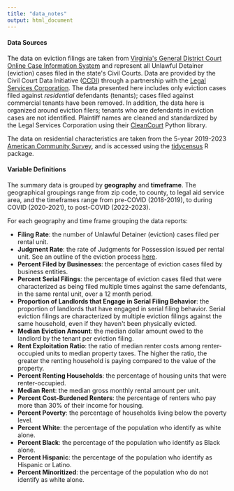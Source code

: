 ```yaml
---
title: "data_notes"
output: html_document
---
```

#### Data Sources

The data on eviction filings are taken from [Virginia's General District Court Online Case Information System](https://eapps.courts.state.va.us/gdcourts/landing.do?landing=landing) and represent all Unlawful Detainer (eviction) cases filed in the state's Civil Courts. 
Data are provided by the Civil Court Data Initiative ([CCDI](https://www.lsc.gov/initiatives/civil-court-data-initiative)) through a partnership with the [Legal Services Corporation](https://www.lsc.gov/). 
The data presented here includes only eviction cases filed against *residential* defendants (tenants); cases filed against commercial tenants have been removed. In addition, the data here is organized around eviction filers; tenants who are defendants in eviction cases are not identified. 
Plaintiff names are cleaned and standardized by the Legal Services Corporation using their [CleanCourt](https://pypi.org/project/cleancourt/) Python library.

The data on residential characteristics are taken from the 5-year 2019-2023 [American Community Survey](https://www.census.gov/data/developers/data-sets/acs-5year.html), and is accessed using the [tidycensus](https://walker-data.com/tidycensus/) R package.

#### Variable Definitions

The summary data is grouped by **geography** and **timeframe**. The geographical groupings range from zip code, to county, to legal aid service area, and the timeframes range from pre-COVID (2018-2019), to during COVID (2020-2021), to post-COVID (2022-2023).   

For each geography and time frame grouping the data reports:

- **Filing Rate**: the number of Unlawful Detainer (eviction) cases filed per rental unit. 
- **Judgment Rate**: the rate of Judgments for Possession issued per rental unit. See an outline of the eviction process [here](https://www.dss.virginia.gov/files/division/dcse/family_engagement_programs/eviction_resources/EvixStepsTenantFlyer_Eng_oct2019.pdf). 
- **Percent Filed by Businesses**: the percentage of eviction cases filed by business entities. 
- **Percent Serial Filings**: the percentage of eviction cases filed that were characterized as being filed multiple times against the same defendants, in the same rental unit, over a 12 month period.
- **Proportion of Landlords that Engage in Serial Filing Behavior**: the proportion of landlords that have engaged in serial filing behavior. Serial eviction filings are characterized by multiple eviction filings against the same household, even if they haven't been physically evicted.
- **Median Eviction Amount**: the median dollar amount owed to the landlord by the tenant per eviction filing.
- **Rent Exploitation Ratio**: the ratio of median renter costs among renter-occupied units to median property taxes. The higher the ratio, the greater the renting household is paying compared to the value of the property.
- **Percent Renting Households**: the percentage of housing units that were renter-occupied.
- **Median Rent**: the median gross monthly rental amount per unit.
- **Percent Cost-Burdened Renters**: the percentage of renters who pay more than 30% of their income for housing. 
- **Percent Poverty**: the percentage of households living below the poverty level. 
- **Percent White**: the percentage of the population who identify as white alone.
- **Percent Black**: the percentage of the population who identify as Black alone. 
- **Percent Hispanic**: the percentage of the population who identify as Hispanic or Latino. 
- **Percent Minoritized**: the percentage of the population who do not identify as white alone. 

